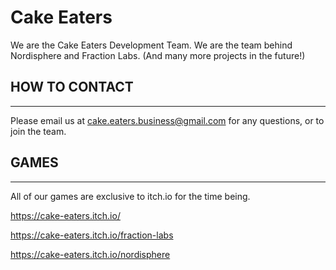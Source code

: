 # Cake Eaters

We are the Cake Eaters Development Team. We are the team behind Nordisphere and Fraction Labs. (And many more projects in the future!)

## HOW TO CONTACT
-----------------

Please email us at cake.eaters.business@gmail.com for any questions, or to join the team.




## GAMES
---------

All of our games are exclusive to itch.io for the time being.

https://cake-eaters.itch.io/

https://cake-eaters.itch.io/fraction-labs

https://cake-eaters.itch.io/nordisphere

